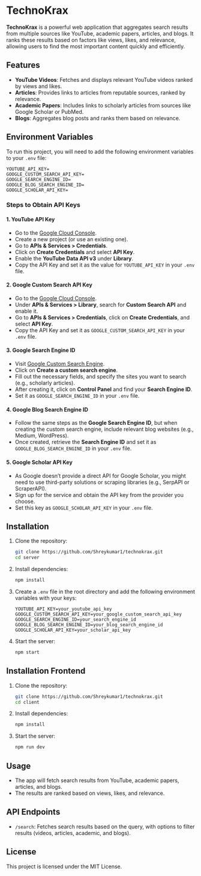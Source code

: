 # TechnoKrax

**TechnoKrax** is a powerful web application that aggregates search results from multiple sources like YouTube, academic papers, articles, and blogs. It ranks these results based on factors like views, likes, and relevance, allowing users to find the most important content quickly and efficiently.

## Features

- **YouTube Videos**: Fetches and displays relevant YouTube videos ranked by views and likes.
- **Articles**: Provides links to articles from reputable sources, ranked by relevance.
- **Academic Papers**: Includes links to scholarly articles from sources like Google Scholar or PubMed.
- **Blogs**: Aggregates blog posts and ranks them based on relevance.

## Environment Variables

To run this project, you will need to add the following environment variables to your `.env` file:

```env
YOUTUBE_API_KEY=
GOOGLE_CUSTOM_SEARCH_API_KEY=
GOOGLE_SEARCH_ENGINE_ID=
GOOGLE_BLOG_SEARCH_ENGINE_ID=
GOOGLE_SCHOLAR_API_KEY=
```

### Steps to Obtain API Keys

#### 1. **YouTube API Key**

- Go to the [Google Cloud Console](https://console.cloud.google.com/).
- Create a new project (or use an existing one).
- Go to **APIs & Services > Credentials**.
- Click on **Create Credentials** and select **API Key**.
- Enable the **YouTube Data API v3** under **Library**.
- Copy the API Key and set it as the value for `YOUTUBE_API_KEY` in your `.env` file.

#### 2. **Google Custom Search API Key**

- Go to the [Google Cloud Console](https://console.cloud.google.com/).
- Under **APIs & Services > Library**, search for **Custom Search API** and enable it.
- Go to **APIs & Services > Credentials**, click on **Create Credentials**, and select **API Key**.
- Copy the API Key and set it as `GOOGLE_CUSTOM_SEARCH_API_KEY` in your `.env` file.

#### 3. **Google Search Engine ID**

- Visit [Google Custom Search Engine](https://cse.google.com/cse/).
- Click on **Create a custom search engine**.
- Fill out the necessary fields, and specify the sites you want to search (e.g., scholarly articles).
- After creating it, click on **Control Panel** and find your **Search Engine ID**.
- Set it as `GOOGLE_SEARCH_ENGINE_ID` in your `.env` file.

#### 4. **Google Blog Search Engine ID**

- Follow the same steps as the **Google Search Engine ID**, but when creating the custom search engine, include relevant blog websites (e.g., Medium, WordPress).
- Once created, retrieve the **Search Engine ID** and set it as `GOOGLE_BLOG_SEARCH_ENGINE_ID` in your `.env` file.

#### 5. **Google Scholar API Key**

- As Google doesn’t provide a direct API for Google Scholar, you might need to use third-party solutions or scraping libraries (e.g., SerpAPI or ScraperAPI).
- Sign up for the service and obtain the API key from the provider you choose.
- Set this key as `GOOGLE_SCHOLAR_API_KEY` in your `.env` file.

## Installation

1. Clone the repository:
    ```bash
    git clone https://github.com/Shreykumar1/technokrax.git
    cd server
    ```

2. Install dependencies:
    ```bash
    npm install
    ```

3. Create a `.env` file in the root directory and add the following environment variables with your keys:
    ```env
    YOUTUBE_API_KEY=your_youtube_api_key
    GOOGLE_CUSTOM_SEARCH_API_KEY=your_google_custom_search_api_key
    GOOGLE_SEARCH_ENGINE_ID=your_search_engine_id
    GOOGLE_BLOG_SEARCH_ENGINE_ID=your_blog_search_engine_id
    GOOGLE_SCHOLAR_API_KEY=your_scholar_api_key
    ```

4. Start the server:
    ```bash
    npm start
    ```
## Installation Frontend

1. Clone the repository:
    ```bash
    git clone https://github.com/Shreykumar1/technokrax.git
    cd client
    ```

2. Install dependencies:
    ```bash
    npm install
    ```

4. Start the server:
    ```bash
    npm run dev
    ```

## Usage

- The app will fetch search results from YouTube, academic papers, articles, and blogs.
- The results are ranked based on views, likes, and relevance.

## API Endpoints

- `/search`: Fetches search results based on the query, with options to filter results (videos, articles, academic, and blogs).

## License

This project is licensed under the MIT License.
